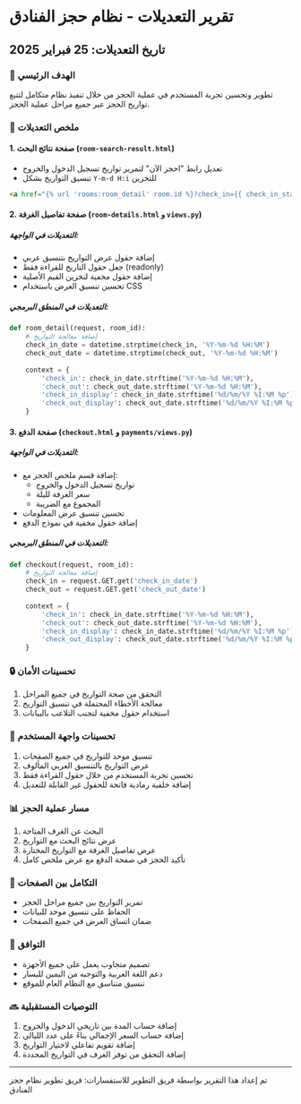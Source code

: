 # تقرير التعديلات - نظام حجز الفنادق
## تاريخ التعديلات: 25 فبراير 2025

### 🎯 الهدف الرئيسي
تطوير وتحسين تجربة المستخدم في عملية الحجز من خلال تنفيذ نظام متكامل لتتبع تواريخ الحجز عبر جميع مراحل عملية الحجز.

### 📝 ملخص التعديلات

#### 1. صفحة نتائج البحث (`room-search-result.html`)
- تعديل رابط "احجز الآن" لتمرير تواريخ تسجيل الدخول والخروج
- تنسيق التواريخ بشكل `Y-m-d H:i` للتخزين
```html
<a href="{% url 'rooms:room_detail' room.id %}?check_in={{ check_in_start|date:'Y-m-d H:i' }}&check_out={{ check_out_start|date:'Y-m-d H:i' }}">
```

#### 2. صفحة تفاصيل الغرفة (`room-details.html` و `views.py`)
##### التعديلات في الواجهة:
- إضافة حقول عرض التواريخ بتنسيق عربي
- جعل حقول التاريخ للقراءة فقط (readonly)
- إضافة حقول مخفية لتخزين القيم الأصلية
- تحسين تنسيق العرض باستخدام CSS

##### التعديلات في المنطق البرمجي:
```python
def room_detail(request, room_id):
    # إضافة معالجة التواريخ
    check_in_date = datetime.strptime(check_in, '%Y-%m-%d %H:%M')
    check_out_date = datetime.strptime(check_out, '%Y-%m-%d %H:%M')
    
    context = {
        'check_in': check_in_date.strftime('%Y-%m-%d %H:%M'),
        'check_out': check_out_date.strftime('%Y-%m-%d %H:%M'),
        'check_in_display': check_in_date.strftime('%d/%m/%Y %I:%M %p'),
        'check_out_display': check_out_date.strftime('%d/%m/%Y %I:%M %p')
    }
```

#### 3. صفحة الدفع (`checkout.html` و `payments/views.py`)
##### التعديلات في الواجهة:
- إضافة قسم ملخص الحجز مع:
  - تواريخ تسجيل الدخول والخروج
  - سعر الغرفة لليلة
  - المجموع مع الضريبة
- تحسين تنسيق عرض المعلومات
- إضافة حقول مخفية في نموذج الدفع

##### التعديلات في المنطق البرمجي:
```python
def checkout(request, room_id):
    # إضافة معالجة التواريخ
    check_in = request.GET.get('check_in_date')
    check_out = request.GET.get('check_out_date')
    
    context = {
        'check_in': check_in_date.strftime('%Y-%m-%d %H:%M'),
        'check_out': check_out_date.strftime('%Y-%m-%d %H:%M'),
        'check_in_display': check_in_date.strftime('%d/%m/%Y %I:%M %p'),
        'check_out_display': check_out_date.strftime('%d/%m/%Y %I:%M %p')
    }
```

### 🔒 تحسينات الأمان
1. التحقق من صحة التواريخ في جميع المراحل
2. معالجة الأخطاء المحتملة في تنسيق التواريخ
3. استخدام حقول مخفية لتجنب التلاعب بالبيانات

### 🎨 تحسينات واجهة المستخدم
1. تنسيق موحد للتواريخ في جميع الصفحات
2. عرض التواريخ بالتنسيق العربي المألوف
3. تحسين تجربة المستخدم من خلال حقول القراءة فقط
4. إضافة خلفية رمادية فاتحة للحقول غير القابلة للتعديل

### 📊 مسار عملية الحجز
1. البحث عن الغرف المتاحة
2. عرض نتائج البحث مع التواريخ
3. عرض تفاصيل الغرفة مع التواريخ المختارة
4. تأكيد الحجز في صفحة الدفع مع عرض ملخص كامل

### 🔄 التكامل بين الصفحات
- تمرير التواريخ بين جميع مراحل الحجز
- الحفاظ على تنسيق موحد للبيانات
- ضمان اتساق العرض في جميع الصفحات

### 📱 التوافق
- تصميم متجاوب يعمل على جميع الأجهزة
- دعم اللغة العربية والتوجيه من اليمين لليسار
- تنسيق متناسق مع النظام العام للموقع

### 🔜 التوصيات المستقبلية
1. إضافة حساب المدة بين تاريخي الدخول والخروج
2. إضافة حساب السعر الإجمالي بناءً على عدد الليالي
3. إضافة تقويم تفاعلي لاختيار التواريخ
4. إضافة التحقق من توفر الغرف في التواريخ المحددة

---
تم إعداد هذا التقرير بواسطة فريق التطوير
للاستفسارات: فريق تطوير نظام حجز الفنادق
